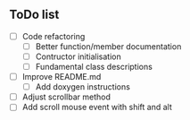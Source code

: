 ## ToDo list
- [ ] Code refactoring
    - [ ] Better function/member documentation
    - [ ] Contructor initialisation
    - [ ] Fundamental class descriptions
- [ ] Improve README.md
    - [ ] Add doxygen instructions
- [ ] Adjust scrollbar method
- [ ] Add scroll mouse event with shift and alt
